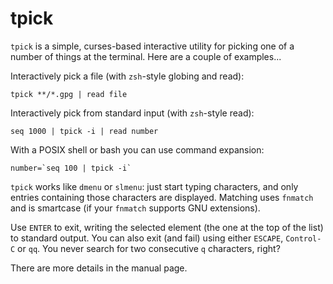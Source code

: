tpick
=====

`tpick` is a simple, curses-based interactive utility for picking one of a
number of things at the terminal.  Here are a couple of examples...

Interactively pick a file (with `zsh`-style globing and read):

    tpick **/*.gpg | read file

Interactively pick from standard input (with `zsh`-style read):

    seq 1000 | tpick -i | read number

With a POSIX shell or bash you can use command expansion:

    number=`seq 100 | tpick -i`

`tpick` works like `dmenu` or `slmenu`: just start typing characters, and only entries containing those characters are displayed.  Matching uses `fnmatch` and is smartcase (if your `fnmatch` supports GNU extensions).

Use `ENTER` to exit, writing the selected element (the one at the top of the list) to standard output.  You can also exit (and fail) using either `ESCAPE`, `Control-C` or `qq`.  You never search for two consecutive `q` characters, right?

There are more details in the manual page.
